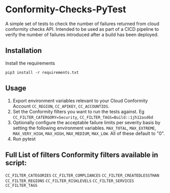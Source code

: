 # Conformity-Checks-PyTest
A simple set of tests to check the number of failures returned from cloud conformity checks API. Intended to be used as part of a CICD pipeline to verify the number of failures introduced after a build has been deployed.

## Installation

Install the requirements
```
pip3 install -r requirements.txt
```

## Usage

1. Export environment variables relevant to your Cloud Conformity Account `CC_REGION`, `CC_APIKEY`, `CC_ACCOUNTIDS`.
2. Set the Conformity filters you want to run the tests against. Eg `CC_FILTER_CATERGORY=Security`, `CC_FILTER_TAGS=Build::1jh12asd6d`
3. Optionally configure the acceptable failure limits per severity basis by setting the following environment variables. `MAX_TOTAL`, `MAX_EXTREME`, `MAX_VERY_HIGH`, `MAX_HIGH`, `MAX_MEDIUM`, `MAX_LOW`. All of these default to "0".
4. Run pytest

## Full List of filters Conformity filters available in script:
`CC_FILTER_CATEGORIES`
`CC_FILTER_COMPLIANCES`
`CC_FILTER_CREATEDLESSTHAN`
`CC_FILTER_REGIONS`
`CC_FILTER_RISKLEVELS`
`CC_FILTER_SERVICES`
`CC_FILTER_TAGS`